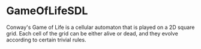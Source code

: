 # GameOfLifeSDL

Conway's Game of Life is a cellular automaton that is played on a 2D square grid. 
Each cell of the grid can be either alive or dead, and they evolve according to certain trivial rules.

